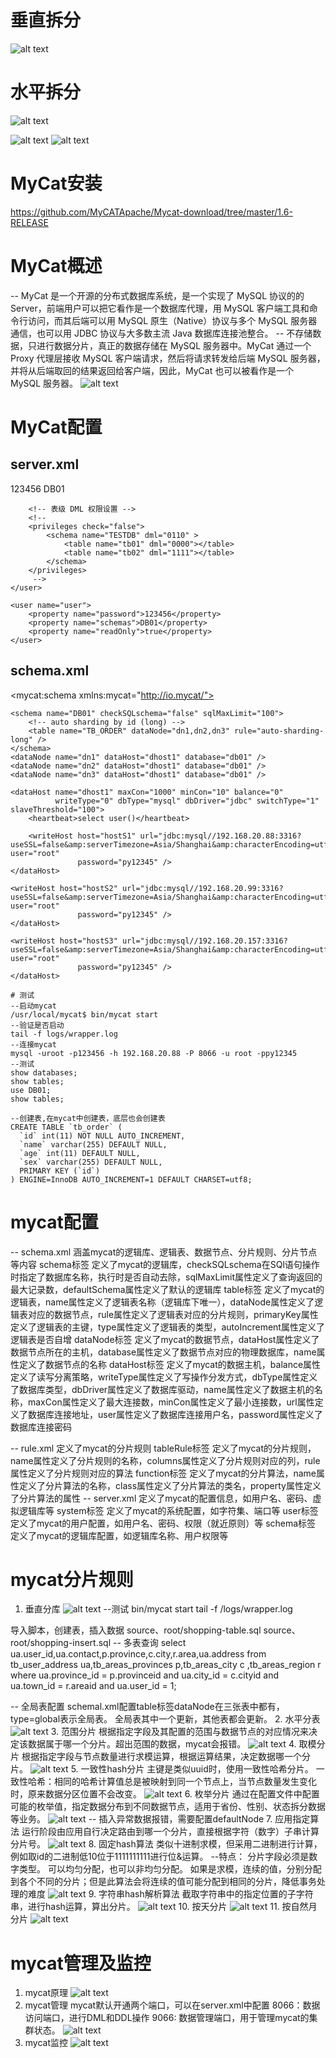 # 垂直拆分
![alt text](5936284518.jpg)
# 水平拆分
![alt text](3314166834.jpg)

![alt text](2021688668.jpg)
![alt text](1924106186.jpg)
# MyCat安装
https://github.com/MyCATApache/Mycat-download/tree/master/1.6-RELEASE

# MyCat概述
-- MyCat 是一个开源的分布式数据库系统，是一个实现了 MySQL 协议的的 Server，前端用户可以把它看作是一个数据库代理，用 MySQL 客户端工具和命令行访问，而其后端可以用 MySQL 原生（Native）协议与多个 MySQL 服务器通信，也可以用 JDBC 协议与大多数主流 Java 数据库连接池整合。
-- 不存储数据，只进行数据分片，真正的数据存储在 MySQL 服务器中。MyCat 通过一个 Proxy 代理层接收 MySQL 客户端请求，然后将请求转发给后端 MySQL 服务器，并将从后端取回的结果返回给客户端，因此，MyCat 也可以被看作是一个 MySQL 服务器。
![alt text](4389805040.jpg)
# MyCat配置
## server.xml
<user name="root">
		<property name="password">123456</property>
		<property name="schemas">DB01</property>
		
		<!-- 表级 DML 权限设置 -->
		<!-- 		
		<privileges check="false">
			<schema name="TESTDB" dml="0110" >
				<table name="tb01" dml="0000"></table>
				<table name="tb02" dml="1111"></table>
			</schema>
		</privileges>		
		 -->
	</user>

	<user name="user">
		<property name="password">123456</property>
		<property name="schemas">DB01</property>
		<property name="readOnly">true</property>
	</user>

## schema.xml
<?xml version="1.0"?>
<!DOCTYPE mycat:schema SYSTEM "schema.dtd">
<mycat:schema xmlns:mycat="http://io.mycat/">

	<schema name="DB01" checkSQLschema="false" sqlMaxLimit="100">
		<!-- auto sharding by id (long) -->
		<table name="TB_ORDER" dataNode="dn1,dn2,dn3" rule="auto-sharding-long" />
	</schema>
	<dataNode name="dn1" dataHost="dhost1" database="db01" />
	<dataNode name="dn2" dataHost="dhost1" database="db01" />
	<dataNode name="dn3" dataHost="dhost1" database="db01" />
	
	<dataHost name="dhost1" maxCon="1000" minCon="10" balance="0"
			  writeType="0" dbType="mysql" dbDriver="jdbc" switchType="1"  slaveThreshold="100">
		<heartbeat>select user()</heartbeat>

		<writeHost host="hostS1" url="jdbc:mysql//192.168.20.88:3316?useSSL=false&amp:serverTimezone=Asia/Shanghai&amp:characterEncoding=utf8" user="root"
				   password="py12345" />
	</dataHost>
	
	<writeHost host="hostS2" url="jdbc:mysql//192.168.20.99:3316?useSSL=false&amp:serverTimezone=Asia/Shanghai&amp:characterEncoding=utf8" user="root"
				   password="py12345" />
	</dataHost>
	
	<writeHost host="hostS3" url="jdbc:mysql//192.168.20.157:3316?useSSL=false&amp:serverTimezone=Asia/Shanghai&amp:characterEncoding=utf8" user="root"
				   password="py12345" />
	</dataHost>

    # 测试
    --启动mycat
    /usr/local/mycat$ bin/mycat start
    --验证是否启动
    tail -f logs/wrapper.log 
    --连接mycat
    mysql -uroot -p123456 -h 192.168.20.88 -P 8066 -u root -ppy12345
    --测试
    show databases;
    show tables;
    use DB01;
    show tables;
    
    --创建表,在mycat中创建表，底层也会创建表
    CREATE TABLE `tb_order` (
      `id` int(11) NOT NULL AUTO_INCREMENT,
      `name` varchar(255) DEFAULT NULL,
      `age` int(11) DEFAULT NULL,
      `sex` varchar(255) DEFAULT NULL,
      PRIMARY KEY (`id`)
    ) ENGINE=InnoDB AUTO_INCREMENT=1 DEFAULT CHARSET=utf8;
# mycat配置
-- schema.xml
涵盖mycat的逻辑库、逻辑表、数据节点、分片规则、分片节点等内容
schema标签
定义了mycat的逻辑库，checkSQLschema在SQl语句操作时指定了数据库名称，执行时是否自动去除，sqlMaxLimit属性定义了查询返回的最大记录数，defaultSchema属性定义了默认的逻辑库
table标签
定义了mycat的逻辑表，name属性定义了逻辑表名称（逻辑库下唯一），dataNode属性定义了逻辑表对应的数据节点，rule属性定义了逻辑表对应的分片规则，primaryKey属性定义了逻辑表的主键，type属性定义了逻辑表的类型，autoIncrement属性定义了逻辑表是否自增
dataNode标签
定义了mycat的数据节点，dataHost属性定义了数据节点所在的主机，database属性定义了数据节点对应的物理数据库，name属性定义了数据节点的名称
dataHost标签
定义了mycat的数据主机，balance属性定义了读写分离策略，writeType属性定义了写操作分发方式，dbType属性定义了数据库类型，dbDriver属性定义了数据库驱动，name属性定义了数据主机的名称，maxCon属性定义了最大连接数，minCon属性定义了最小连接数，url属性定义了数据库连接地址，user属性定义了数据库连接用户名，password属性定义了数据库连接密码

-- rule.xml
定义了mycat的分片规则
tableRule标签
定义了mycat的分片规则，name属性定义了分片规则的名称，columns属性定义了分片规则对应的列，rule属性定义了分片规则对应的算法
function标签
定义了mycat的分片算法，name属性定义了分片算法的名称，class属性定义了分片算法的类名，property属性定义了分片算法的属性
-- server.xml
定义了mycat的配置信息，如用户名、密码、虚拟逻辑库等
system标签
定义了mycat的系统配置，如字符集、端口等
user标签
定义了mycat的用户配置，如用户名、密码、权限（就近原则）等
schema标签
定义了mycat的逻辑库配置，如逻辑库名称、用户权限等
# mycat分片规则
1. 垂直分库
![alt text](5113992119.jpg)
--测试
bin/mycat start
tail -f /logs/wrapper.log

导入脚本，创建表，插入数据
source、root/shopping-table.sql
source、root/shopping-insert.sql
-- 多表查询
select ua.user_id,ua.contact,p.province,c.city,r.area,ua.address from tb_user_address ua,tb_areas_provinces p,tb_areas_city c ,tb_areas_region r where ua.province_id = p.provinceid and ua.city_id = c.cityid and ua.town_id = r.areaid and ua.user_id = 1;

-- 全局表配置
schemal.xml配置table标签dataNode在三张表中都有，type=global表示全局表。
全局表其中一个更新，其他表都会更新。
2. 水平分表
![alt text](2641453485.jpg)
3. 范围分片
根据指定字段及其配置的范围与数据节点的对应情况来决定该数据属于哪一个分片。超出范围的数据，mycat会报错。
![alt text](5107388203.jpg)
4. 取模分片
根据指定字段与节点数量进行求模运算，根据运算结果，决定数据哪一个分片。
![alt text](4572681338.jpg)
5. 一致性hash分片
主键是类似uuid时，使用一致性哈希分片。
一致性哈希：相同的哈希计算值总是被映射到同一个节点上，当节点数量发生变化时，原来数据分区位置不会改变。
![alt text](3893600229.jpg)
6. 枚举分片
通过在配置文件中配置可能的枚举值，指定数据分布到不同数据节点，适用于省份、性别、状态拆分数据等业务。
![alt text](4540574960.jpg)
-- 插入异常数据报错，需要配置defaultNode
7. 应用指定算法
运行阶段由应用自行决定路由到哪一个分片，直接根据字符（数字）子串计算分片号。
![alt text](2010102117.jpg)
8. 固定hash算法
类似十进制求模，但采用二进制进行计算，例如取id的二进制低10位于1111111111进行位&运算。
--特点：
分片字段必须是数字类型。
可以均匀分配，也可以非均匀分配。
如果是求模，连续的值，分别分配到各个不同的分片；但是此算法会将连续的值可能分配到相同的分片，降低事务处理的难度
![alt text](5878475780.jpg)
9. 字符串hash解析算法
截取字符串中的指定位置的子字符串，进行hash运算，算出分片。
![alt text](3523175470.jpg)
10. 按天分片
![alt text](2759725073.jpg)
11. 按自然月分片
![alt text](5379007228.jpg)

# mycat管理及监控
1. mycat原理
![alt text](5587404347.jpg)
2. mycat管理
mycat默认开通两个端口，可以在server.xml中配置
8066：数据访问端口，进行DML和DDL操作
9066: 数据管理端口，用于管理mycat的集群状态。
![alt text](2054300828.jpg)
3. mycat监控
![alt text](5276097659.jpg)
